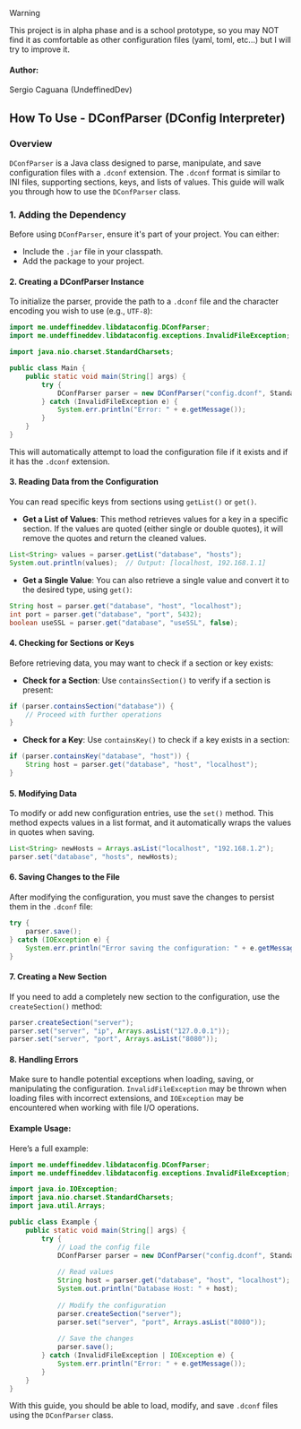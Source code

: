 > [!WARNING]
> This project is in alpha phase and is a school prototype, so you may NOT find it as comfortable as other configuration files (yaml, toml, etc...) but I will try to improve it. 

#### Author:
Sergio Caguana (UndeffinedDev)

## How To Use - DConfParser (DConfig Interpreter)

### Overview

`DConfParser` is a Java class designed to parse, manipulate, and save configuration files with a `.dconf` extension. The `.dconf` format is similar to INI files, supporting sections, keys, and lists of values. This guide will walk you through how to use the `DConfParser` class.

### 1. Adding the Dependency

Before using `DConfParser`, ensure it's part of your project. You can either:

- Include the `.jar` file in your classpath.
- Add the package to your project.

#### 2. **Creating a DConfParser Instance**

To initialize the parser, provide the path to a `.dconf` file and the character encoding you wish to use (e.g., `UTF-8`):

```java 
import me.undeffineddev.libdataconfig.DConfParser;
import me.undeffineddev.libdataconfig.exceptions.InvalidFileException;

import java.nio.charset.StandardCharsets;

public class Main {
    public static void main(String[] args) {
        try {
            DConfParser parser = new DConfParser("config.dconf", StandardCharsets.UTF_8);
        } catch (InvalidFileException e) {
            System.err.println("Error: " + e.getMessage());
        }
    }
}
```

This will automatically attempt to load the configuration file if it exists and if it has the `.dconf` extension.

#### 3. **Reading Data from the Configuration**

You can read specific keys from sections using `getList()` or `get()`.

- **Get a List of Values**: This method retrieves values for a key in a specific section. If the values are quoted (either single or double quotes), it will remove the quotes and return the cleaned values.

```java
List<String> values = parser.getList("database", "hosts");
System.out.println(values);  // Output: [localhost, 192.168.1.1]
```

- **Get a Single Value**: You can also retrieve a single value and convert it to the desired type, using `get()`:

```java
String host = parser.get("database", "host", "localhost"); 
int port = parser.get("database", "port", 5432); 
boolean useSSL = parser.get("database", "useSSL", false);
```

#### 4. **Checking for Sections or Keys**

Before retrieving data, you may want to check if a section or key exists:

- **Check for a Section**: Use `containsSection()` to verify if a section is present:

```java
if (parser.containsSection("database")) {     
	// Proceed with further operations 
}
```

- **Check for a Key**: Use `containsKey()` to check if a key exists in a section:

```java
if (parser.containsKey("database", "host")) {     
    String host = parser.get("database", "host", "localhost");
}
```

#### 5. **Modifying Data**

To modify or add new configuration entries, use the `set()` method. This method expects values in a list format, and it automatically wraps the values in quotes when saving.


```java 
List<String> newHosts = Arrays.asList("localhost", "192.168.1.2");
parser.set("database", "hosts", newHosts);
```

#### 6. **Saving Changes to the File**

After modifying the configuration, you must save the changes to persist them in the `.dconf` file:


```java
try {
    parser.save();
} catch (IOException e) {
    System.err.println("Error saving the configuration: " + e.getMessage());
}
```

#### 7. **Creating a New Section**

If you need to add a completely new section to the configuration, use the `createSection()` method:

```java 
parser.createSection("server"); 
parser.set("server", "ip", Arrays.asList("127.0.0.1"));
parser.set("server", "port", Arrays.asList("8080"));
```

#### 8. **Handling Errors**

Make sure to handle potential exceptions when loading, saving, or manipulating the configuration. `InvalidFileException` may be thrown when loading files with incorrect extensions, and `IOException` may be encountered when working with file I/O operations.

#### Example Usage:

Here’s a full example:

```java
import me.undeffineddev.libdataconfig.DConfParser;
import me.undeffineddev.libdataconfig.exceptions.InvalidFileException;

import java.io.IOException;
import java.nio.charset.StandardCharsets;
import java.util.Arrays;

public class Example {
    public static void main(String[] args) {
        try {
            // Load the config file
            DConfParser parser = new DConfParser("config.dconf", StandardCharsets.UTF_8);
            
            // Read values
            String host = parser.get("database", "host", "localhost");
            System.out.println("Database Host: " + host);
            
            // Modify the configuration
            parser.createSection("server");
            parser.set("server", "port", Arrays.asList("8080"));
            
            // Save the changes
            parser.save();
        } catch (InvalidFileException | IOException e) {
            System.err.println("Error: " + e.getMessage());
        }
    }
}
```

With this guide, you should be able to load, modify, and save `.dconf` files using the `DConfParser` class.
